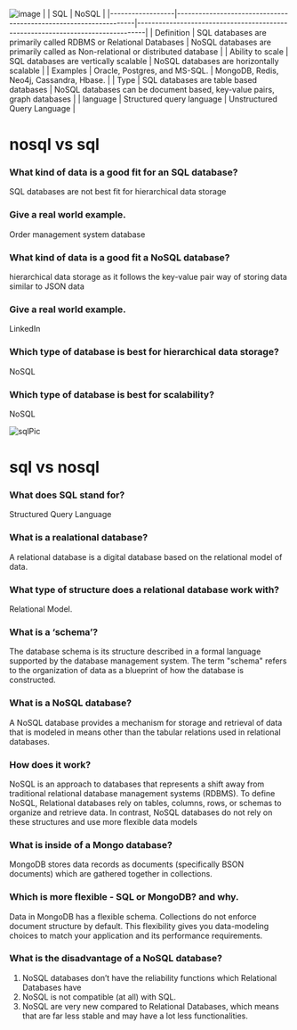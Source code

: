 ![image](https://user-images.githubusercontent.com/30804087/125169750-413fdf80-e1b4-11eb-8d9c-8313f1513960.png)
|                  | SQL                                                              | NoSQL                                                                          |
|------------------|------------------------------------------------------------------|--------------------------------------------------------------------------------|
| Definition       | SQL databases are primarily called RDBMS or Relational Databases | NoSQL databases are primarily called as Non-relational or distributed database |
| Ability to scale | SQL databases are vertically scalable                            | NoSQL databases are horizontally scalable                                      |
| Examples         | Oracle, Postgres, and MS-SQL.                                    | MongoDB, Redis, Neo4j, Cassandra, Hbase.                                       |
| Type             | SQL databases are table based databases                          | NoSQL databases can be document based, key-value pairs, graph databases        |
| language         | Structured query language                                        | Unstructured Query Language                                                    |
# nosql vs sql
### What kind of data is a good fit for an SQL database?
SQL databases are not best fit for hierarchical data storage
### Give a real world example.
Order management system database
### What kind of data is a good fit a NoSQL database?
hierarchical data storage as it follows the key-value pair way of storing data similar to JSON data
### Give a real world example.
LinkedIn
### Which type of database is best for hierarchical data storage?
NoSQL
### Which type of database is best for scalability?
NoSQL

![sqlPic](https://sometkip.files.wordpress.com/2018/02/download.png?w=600)

# sql vs nosql 
### What does SQL stand for?
Structured Query Language
### What is a realational database?
A relational database is a digital database based on the relational model of data.
### What type of structure does a relational database work with?
Relational Model. 
### What is a ‘schema’?
The database schema is its structure described in a formal language supported by the database management system. The term "schema" refers to the organization of data as a blueprint of how the database is constructed.
### What is a NoSQL database?
A NoSQL database provides a mechanism for storage and retrieval of data that is modeled in means other than the tabular relations used in relational databases.
### How does it work?
 NoSQL is an approach to databases that represents a shift away from traditional relational database management systems (RDBMS). To define NoSQL, Relational databases rely on tables, columns, rows, or schemas to organize and retrieve data. In contrast, NoSQL databases do not rely on these structures and use more flexible data models
### What is inside of a Mongo database?
MongoDB stores data records as documents (specifically BSON documents) which are gathered together in collections.
### Which is more flexible - SQL or MongoDB? and why.
Data in MongoDB has a flexible schema. Collections do not enforce document structure by default. This flexibility gives you data-modeling choices to match your application and its performance requirements.
### What is the disadvantage of a NoSQL database?
1. NoSQL databases don’t have the reliability functions which Relational Databases have
2. NoSQL is not compatible (at all) with SQL.
3. NoSQL are very new compared to Relational Databases, which means that are far less stable and may have a lot less functionalities.
